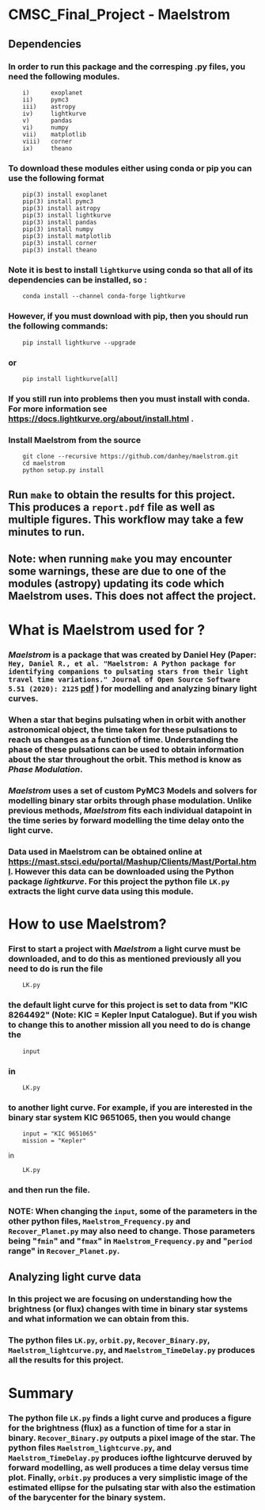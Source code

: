 # CMSC_Final_Project - Maelstrom
## Dependencies
### In order to run this package and the corresping .py files, you need the following modules. 
        i)      exoplanet 
        ii)     pymc3
        iii)    astropy
        iv)     lightkurve
        v)      pandas
        vi)     numpy
        vii)    matplotlib
        viii)   corner
        ix)     theano


### To download these modules either using conda or pip you can use the following format 
        pip(3) install exoplanet
        pip(3) install pymc3
        pip(3) install astropy
        pip(3) install lightkurve
        pip(3) install pandas
        pip(3) install numpy
        pip(3) install matplotlib
        pip(3) install corner
        pip(3) install theano
### Note it is best to install `lightkurve` using conda so that all of its dependencies can be installed, so :
        conda install --channel conda-forge lightkurve
### However, if you must download with pip, then you should run the following commands:
        pip install lightkurve --upgrade
### or
        pip install lightkurve[all]
### If you still run into problems then you must install with conda. For more information see https://docs.lightkurve.org/about/install.html .

### Install Maelstrom from the source
        git clone --recursive https://github.com/danhey/maelstrom.git
        cd maelstrom
        python setup.py install

## Run `make` to obtain the results for this project. This produces a `report.pdf` file as well as multiple figures. This workflow may take a few minutes to run. 

## Note: when running `make` you may encounter some warnings, these are due to one of the modules (astropy) updating its code which Maelstrom uses. This does not affect the project.

# What is Maelstrom used for ? 

### *Maelstrom* is a package that was created by Daniel Hey (Paper: `Hey, Daniel R., et al. "Maelstrom: A Python package for identifying companions to pulsating stars from their light travel time variations." Journal of Open Source Software 5.51 (2020): 2125` [pdf](https://www.theoj.org/joss-papers/joss.02125/10.21105.joss.02125.pdf) ) for modelling and analyzing binary light curves. 

### When a star that begins pulsating when in orbit with another astronomical object, the time taken for these pulsations to reach us changes as a function of time. Understanding the phase of these pulsations can be used to obtain information about the star throughout the orbit. This method is know as *Phase Modulation*.

### *Maelstrom* uses a set of custom PyMC3 Models and solvers for modelling binary star orbits through phase modulation. Unlike previous methods, *Maelstrom* fits each individual datapoint in the time series by forward modelling the time delay onto the light curve.

### Data used in Maelstrom can be obtained online at https://mast.stsci.edu/portal/Mashup/Clients/Mast/Portal.html. However this data can be downloaded using the Python package *lightkurve*. For this project the python file `LK.py` extracts the light curve data using this module.

# How to use Maelstrom?

### First to start a project with *Maelstrom* a light curve must be downloaded, and to do this as mentioned previously all you need to do is run the file 
        LK.py
### the default light curve for this project is set to data from "KIC 8264492" (Note: KIC = Kepler Input Catalogue). But if you wish to change this to another mission all you need to do is change the 
        input 
### in
        LK.py
### to another light curve. For example, if you are interested in the binary star system KIC 9651065, then you would change 
        input = "KIC 9651065"
        mission = "Kepler"
in 

        LK.py
### and then run the file.

### NOTE: When changing the `input`, some of the parameters in the other python files, `Maelstrom_Frequency.py`  and `Recover_Planet.py` may also need to change. Those parameters being "`fmin`" and "`fmax`" in `Maelstrom_Frequency.py` and "`period` range" in `Recover_Planet.py`. 

## Analyzing light curve data

### In this project we are focusing on understanding how the brightness (or flux) changes with time in binary star systems and what information we can obtain from this. 

### The python files `LK.py`, `orbit.py`, `Recover_Binary.py`, `Maelstrom_lightcurve.py`, and `Maelstrom_TimeDelay.py` produces all the results for this project. 

 # Summary
 ### The python file `LK.py` finds a light curve and produces a figure for the brightness (flux) as a function of time for a star in binary. `Recover_Binary.py` outputs a pixel image of the star. The python files `Maelstrom_lightcurve.py`, and `Maelstrom_TimeDelay.py` produces iofthe lightcurve  deruved by forward modelling, as well produces a time delay versus time plot. Finally, `orbit.py` produces a very simplistic image of the estimated ellipse for the pulsating star with also the estimation of the barycenter for the binary system.
